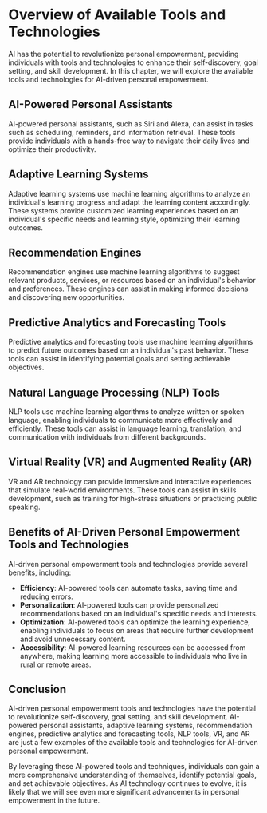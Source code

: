 Overview of Available Tools and Technologies
==================================================================================================================

AI has the potential to revolutionize personal empowerment, providing individuals with tools and technologies to enhance their self-discovery, goal setting, and skill development. In this chapter, we will explore the available tools and technologies for AI-driven personal empowerment.

AI-Powered Personal Assistants
------------------------------

AI-powered personal assistants, such as Siri and Alexa, can assist in tasks such as scheduling, reminders, and information retrieval. These tools provide individuals with a hands-free way to navigate their daily lives and optimize their productivity.

Adaptive Learning Systems
-------------------------

Adaptive learning systems use machine learning algorithms to analyze an individual's learning progress and adapt the learning content accordingly. These systems provide customized learning experiences based on an individual's specific needs and learning style, optimizing their learning outcomes.

Recommendation Engines
----------------------

Recommendation engines use machine learning algorithms to suggest relevant products, services, or resources based on an individual's behavior and preferences. These engines can assist in making informed decisions and discovering new opportunities.

Predictive Analytics and Forecasting Tools
------------------------------------------

Predictive analytics and forecasting tools use machine learning algorithms to predict future outcomes based on an individual's past behavior. These tools can assist in identifying potential goals and setting achievable objectives.

Natural Language Processing (NLP) Tools
---------------------------------------

NLP tools use machine learning algorithms to analyze written or spoken language, enabling individuals to communicate more effectively and efficiently. These tools can assist in language learning, translation, and communication with individuals from different backgrounds.

Virtual Reality (VR) and Augmented Reality (AR)
-----------------------------------------------

VR and AR technology can provide immersive and interactive experiences that simulate real-world environments. These tools can assist in skills development, such as training for high-stress situations or practicing public speaking.

Benefits of AI-Driven Personal Empowerment Tools and Technologies
-----------------------------------------------------------------

AI-driven personal empowerment tools and technologies provide several benefits, including:

* **Efficiency**: AI-powered tools can automate tasks, saving time and reducing errors.
* **Personalization**: AI-powered tools can provide personalized recommendations based on an individual's specific needs and interests.
* **Optimization**: AI-powered tools can optimize the learning experience, enabling individuals to focus on areas that require further development and avoid unnecessary content.
* **Accessibility**: AI-powered learning resources can be accessed from anywhere, making learning more accessible to individuals who live in rural or remote areas.

Conclusion
----------

AI-driven personal empowerment tools and technologies have the potential to revolutionize self-discovery, goal setting, and skill development. AI-powered personal assistants, adaptive learning systems, recommendation engines, predictive analytics and forecasting tools, NLP tools, VR, and AR are just a few examples of the available tools and technologies for AI-driven personal empowerment.

By leveraging these AI-powered tools and techniques, individuals can gain a more comprehensive understanding of themselves, identify potential goals, and set achievable objectives. As AI technology continues to evolve, it is likely that we will see even more significant advancements in personal empowerment in the future.
